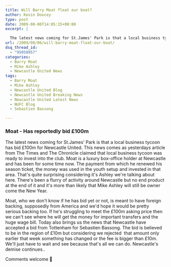 ```yaml
---
title: Will Barry Moat float our boat?
author: Kevin Doocey
type: post
date: 2009-08-06T14:05:15+00:00
excerpt: |

  The latest news coming for St.James' Park is that a local business tycoon has bid £100m for Newcastle United. This news comes
url: /2009/08/06/will-barry-moat-float-our-boat/
dsq_thread_id:
  - "95058957"
categories:
  - Barry Moat
  - Mike Ashley
  - Newcastle United News
tags:
  - Barry Moat
  - Mike Ashley
  - Newcastle United Blog
  - Newcastle United Breaking News
  - Newcastle United Latest News
  - NUFC Blog
  - Sebastien Bassong

---
```

### Moat - Has reportedly bid £100m

The latest news coming for St.James' Park is that a local business tycoon has bid £100m for Newcastle United. This news comes as yesterdays article from The Times and The Chronicle claimed that local business tycoon  was ready to invest into the club. Moat is a luxury box-office holder at Newcastle and has been for some time now. The payment from which he renewed his season ticket, the money was used in the youth setup and invested in that area. That's quite surprising considering it's Ashley we're talking about here. There's been a flurry of activity around Newcastle but no end product at the end of it and it's more than likely that Mike Ashley will still be owner come the New Year.

Moat, who we don't know if he has bid yet or not, is meant to have foreign backing, supposedly from America and we'd hope it would be pretty serious backing too. If he's struggling to meet the £100m asking price then we can't see where he will get the money for important transfers and the huge wage bill. Today also brings us the news that Newcastle have accepted a bid from Tottenham for Sebastien Bassong. The bid is believed to be in the region of £10m but considering we rejected  that amount only earlier that week something has changed or the fee is bigger than £10m. We'll just have to wait and see because that's all we can do. Newcastle's demise continues..

Comments welcome 🙂
